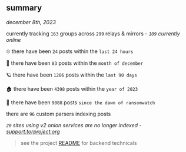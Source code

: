 
## summary
_december 8th, 2023_

currently tracking `163` groups across `299` relays & mirrors - _`109` currently online_

⏲ there have been `24` posts within the `last 24 hours`

🦈 there have been `83` posts within the `month of december`

🪐 there have been `1206` posts within the `last 90 days`

🏚 there have been `4398` posts within the `year of 2023`

🦕 there have been `9088` posts `since the dawn of ransomwatch`

there are `96` custom parsers indexing posts

_`20` sites using v2 onion services are no longer indexed - [support.torproject.org](https://support.torproject.org/onionservices/v2-deprecation/)_

> see the project [README](https://github.com/joshhighet/ransomwatch#ransomwatch--) for backend technicals
